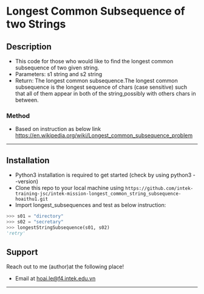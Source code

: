
# Longest Common Subsequence of two Strings

## Description

- This code for those who would like to find the longest common subsequence of two given string.
- Parameters: s1 string and s2 string
- Return: The longest common subsequence.The longest common subsequence is the longest sequence of chars (case sensitive) such that all of them appear in both of the string,possibly with others chars in between.
### Method
- Based on instruction as below link https://en.wikipedia.org/wiki/Longest_common_subsequence_problem

---
## Installation

- Python3 installation is required to get started (check by using python3 --version)
- Clone this repo to your local machine using `https://github.com/intek-training-jsc/intek-mission-longest_common_string_subsequence-hoaithu1.git`
- Import longest_subsequences and test as below instruction:

```python
>>> s01 = "directory"
>>> s02 = "secretary"
>>> longestStringSubsequence(s01, s02)
'retry'
```

## Support

Reach out to me (author)at the following place!

- Email at hoai.le@f4.intek.edu.vn
---
